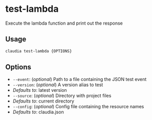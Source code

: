 # test-lambda

Execute the lambda function and print out the response

## Usage

```bash
claudia test-lambda {OPTIONS}
```

## Options

*  `--event`:  (_optional_) Path to a file containing the JSON test event
*  `--version`:  (_optional_) A version alias to test
  * _Defaults to_: latest version
*  `--source`:  (_optional_) Directory with project files
  * _Defaults to_: current directory
*  `--config`:  (_optional_) Config file containing the resource names
  * _Defaults to_: claudia.json
